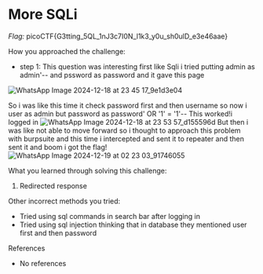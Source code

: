 # More SQLi

*Flag:* picoCTF{G3tting_5QL_1nJ3c7I0N_l1k3_y0u_sh0ulD_e3e46aae}

How you approached the challenge:

- step 1: This question was interesting first like Sqli i tried putting admin as admin'-- and pssword as password and it gave this page 

![WhatsApp Image 2024-12-18 at 23 45 17_9e1d3e04](https://github.com/user-attachments/assets/b588cc6a-c3ab-4ba6-8106-7af6f9532a62)

So i was like this time it check password first and then username so now i user as admin but password as password' OR '1' = '1'-- This worked!i logged in
![WhatsApp Image 2024-12-18 at 23 53 57_d155596d](https://github.com/user-attachments/assets/592e3ca6-3296-4f9a-bb2d-636b1e69783b)
But then i was like not able to move forward so i thought to approach this problem with burpsuite and this time i intercepted and sent it to repeater and then sent it and boom i got the flag!
![WhatsApp Image 2024-12-19 at 02 23 03_91746055](https://github.com/user-attachments/assets/be909a66-4e46-4e18-83c8-705d74c90218)

What you learned through solving this challenge:

1. Redirected response 

Other incorrect methods you tried:

- Tried using sql commands in search bar after logging in
- Tried using sql injection thinking that in database they mentioned user first and then password

References

- No references
